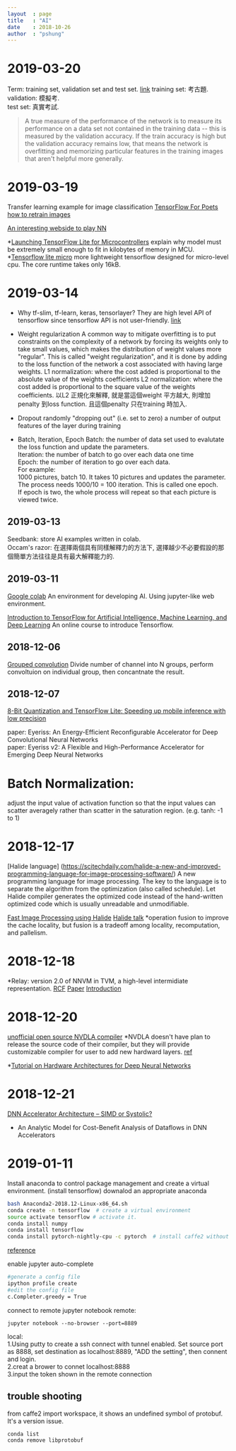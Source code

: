 ```yaml
---
layout  : page
title   : "AI"
date    : 2018-10-26
author  : "pshung"
---
```

# 2019-03-20
Term: training set, validation set and test set. [link](https://blog.csdn.net/simongeek/article/details/78200127)
training set: 考古題.    
validation: 模擬考.    
test set: 真實考試.   

> A true measure of the performance of the network is to measure its performance on a data set not contained in the training data -- this is measured by the validation accuracy. If the train accuracy is high but the validation accuracy remains low, that means the network is overfitting and memorizing particular features in the training images that aren't helpful more generally. 
 
 
# 2019-03-19
Transfer learning example for image classification
[TensorFlow For Poets](https://codelabs.developers.google.com/codelabs/tensorflow-for-poets/#0)  
[how to retrain images](https://www.tensorflow.org/hub/tutorials/image_retraining)    

[An interesting webside to play NN](http://playground.tensorflow.org/#activation=tanh&batchSize=10&dataset=circle&regDataset=reg-plane&learningRate=0.03&regularizationRate=0&noise=0&networkShape=4,2&seed=0.58304&showTestData=false&discretize=false&percTrainData=50&x=true&y=true&xTimesY=false&xSquared=false&ySquared=false&cosX=false&sinX=false&cosY=false&sinY=false&collectStats=false&problem=classification&initZero=false&hideText=false&stepButton_hide=false)    

*[Launching TensorFlow Lite for Microcontrollers](https://petewarden.com/2019/03/07/launching-tensorflow-lite-for-microcontrollers/)
explain why model must be extremely small enough to fit in kilobytes of memory in MCU.
*[Tensorflow lite micro](https://github.com/tensorflow/tensorflow/tree/master/tensorflow/lite/experimental/micro)
more lightweight tensorflow designed for micro-level cpu. The core runtime takes only 16kB.   

# 2019-03-14

* Why tf-slim, tf-learn, keras, tensorlayer? They are high level API of tensorflow since tensorflow API is not user-friendly. [link](https://www.zhihu.com/question/50030898/answer/119785042)



* Weight regularization
A common way to mitigate overfitting is to put constraints on the complexity of a network by forcing its weights only to take small values, which makes the distribution of weight values more "regular". This is called "weight regularization", and it is done by adding to the loss function of the network a cost associated with having large weights.
L1 normalization: where the cost added is proportional to the absolute value of the weights coefficients 
L2 normalization: where the cost added is proportional to the square value of the weights coefficients.
以L2 正規化來解釋, 就是當這個weight 平方越大, 則增加penalty 到loss function. 且這個penalty 只在training 時加入.

* Dropout
randomly "dropping out" (i.e. set to zero) a number of output features of the layer during training

* Batch, Iteration, Epoch
Batch: the number of data set used to evalutate the loss function and update the parameters.    
Iteration: the number of batch to go over each data one time    
Epoch: the number of iteration to go over each data.   
For example:   
1000 pictures, batch 10.  It takes 10 pictures and updates the parameter.   
The process needs 1000/10 = 100 iteration. This is called one epoch.     
If epoch is two, the whole process will repeat so that each picture is viewed twice.    


## 2019-03-13
Seedbank: store AI examples written in colab.    
Occam's razor: 在選擇兩個具有同樣解釋力的方法下, 選擇越少不必要假設的那個簡單方法往往是具有最大解釋能力的.


## 2019-03-11
[Google colab](https://colab.research.google.com/notebooks/welcome.ipynb#recent=true)
An environment for developing AI. Using jupyter-like web environment.

[Introduction to TensorFlow for Artificial Intelligence, Machine Learning, and Deep Learning](https://www.coursera.org/learn/introduction-tensorflow/home/welcome)
An online course to introduce Tensorflow.



## 2018-12-06
[Grouped convolution](https://blog.yani.io/filter-group-tutorial/)
Divide number of channel into N groups, perform convoltuion on individual group, then concantnate the result.  

## 2018-12-07
[8-Bit Quantization and TensorFlow Lite: Speeding up mobile inference with low precision](https://heartbeat.fritz.ai/8-bit-quantization-and-tensorflow-lite-speeding-up-mobile-inference-with-low-precision-a882dfcafbbd)

paper: Eyeriss: An Energy-Efficient Reconfigurable Accelerator for Deep Convolutional Neural Networks   
paper: Eyeriss v2: A Flexible and High-Performance Accelerator for Emerging Deep Neural Networks    
# Batch Normalization:
adjust the input value of activation function so that the input values can scatter averagely rather than scatter in the saturation region. (e.g. tanh: -1 to 1)

# 2018-12-17
[Halide language] (https://scitechdaily.com/halide-a-new-and-improved-programming-language-for-image-processing-software/)
A new programming language for image processing. The key to the language is to separate the algorithm from the optimization (also called schedule). Let Halide compiler generates the optimized code instead of the hand-written optimized code which is usually unreadable and unmodifiable.  

[Fast Image Processing using Halide](https://www.highperformancegraphics.org/wp-content/uploads/2017/Special-Session/HPG2017_FastImageProcessing.pdf)
[Halide talk](https://www.youtube.com/watch?v=3uiEyEKji0M)
*operation fusion to improve the cache locality, but fusion is a tradeoff among locality, recomputation, and pallelism.

# 2018-12-18
*Relay: version 2.0 of NNVM in TVM, a high-level intermidiate representation.
[RCF](https://github.com/dmlc/tvm/issues/1673)
[Paper](https://dl.acm.org/citation.cfm?id=3211348)
[Introduction](https://docs.tvm.ai/dev/relay_intro.html)


# 2018-12-20
[unofficial open source NVDLA compiler](https://github.com/icubecorp/nvdla_compiler)
*NVDLA doesn't have plan to release the source code of their compiler, but they will provide customizable compiler for user to add new hardward layers. [ref](https://github.com/nvdla/sw/issues/104)

*[Tutorial on Hardware Architectures for Deep Neural Networks](http://eyeriss.mit.edu/tutorial.html)

# 2018-12-21
[DNN Accelerator Architecture – SIMD or Systolic?](https://www.sigarch.org/dnn-accelerator-architecture-simd-or-systolic/)
* An Analytic Model for Cost-Benefit Analysis of Dataflows in DNN Accelerators

# 2019-01-11
Install anaconda to control package management and create a virtual environment. (install tensorflow)
downalod an appropriate anaconda
```bash
bash Anaconda2-2018.12-Linux-x86_64.sh
conda create -n tensorflow  # create a virtual environment
source activate tensorflow # activate it.
conda install numpy
conda install tensorflow
conda install pytorch-nightly-cpu -c pytorch  # install caffe2 without GPU (cpu only)
```
[reference](https://medium.com/@margaretmz/anaconda-jupyter-notebook-tensorflow-and-keras-b91f381405f8)

enable jupyter auto-complete
```bash
#generate a config file
ipython profile create
#edit the config file
c.Completer.greedy = True
```

connect to remote jupyter notebook
remote:
```
jupyter notebook --no-browser --port=8889
```
local:    
1.Using putty to create a ssh connect with tunnel enabled. Set source port  as 8888, set destination as localhost:8889, "ADD the setting", then connent and login.  
2.creat a brower to connet localhost:8888  
3.input the token shown in the remote connection  

## trouble shooting
from caffe2 import workspace, it shows an undefined symbol of protobuf. It's a version issue.    
```
conda list
conda remove libprotobuf
```

